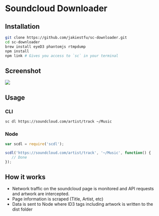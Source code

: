 # Soundcloud Downloader

## Installation
```sh
git clone https://github.com/jakiestfu/sc-downloader.git
cd sc-downloader
brew install eyeD3 phantomjs rtmpdump
npm install
npm link # Gives you access to `sc` in your terminal
```

## Screenshot
<img src="http://i.imgur.com/5dag8hT.jpg">

## Usage

### CLI
```sh
sc dl https://soundcloud.com/artist/track ~/Music
```

### Node
```javascript
var scdl = require('scdl');

scdl('https://soundcloud.com/artist/track', '~/Music', function() {
   // Done
});
```

## How it works
* Network traffic on the soundcloud page is monitored and API requests and artwork are intercepted.
* Page information is scraped (Title, Artist, etc)
* Data is sent to Node where ID3 tags including artwork is written to the dist folder

